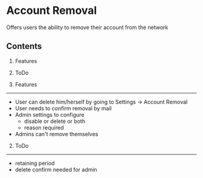 Account Removal
=============== 
Offers users the ability to remove their account from the network

Contents
--------
1. Features
2. ToDo

1. Features
-----------
- User can delete him/herself by going to Settings -> Account Removal
- User needs to confirm removal by mail
- Admin settings to configure
	- disable or delete or both
	- reason required 
- Admins can't remove themselves

2. ToDo
-------
- retaining period
- delete confirm needed for admin